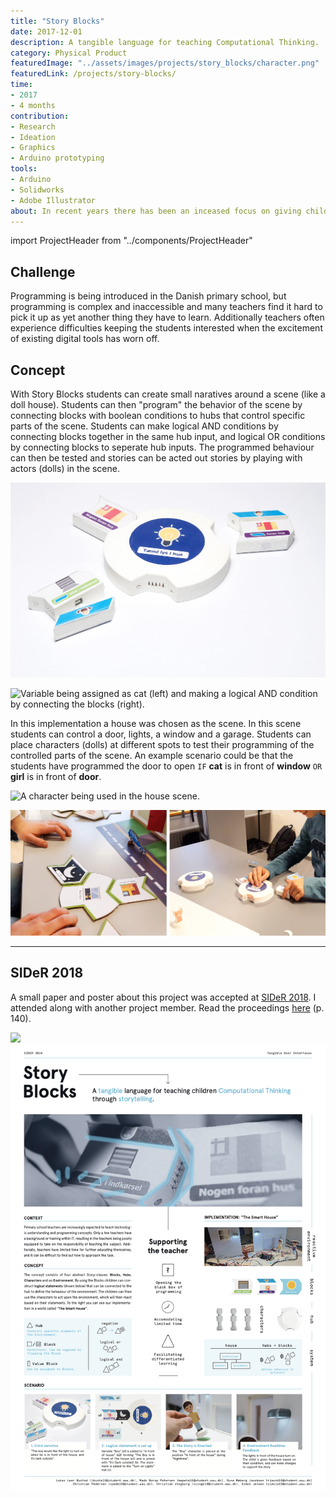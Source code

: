 ```yaml
---
title: "Story Blocks"
date: 2017-12-01
description: A tangible language for teaching Computational Thinking.
category: Physical Product
featuredImage: "../assets/images/projects/story_blocks/character.png"
featuredLink: /projects/story-blocks/
time: 
- 2017
- 4 months
contribution: 
- Research
- Ideation
- Graphics
- Arduino prototyping
tools: 
- Arduino
- Solidworks
- Adobe Illustrator
about: In recent years there has been an inceased focus on giving children in the danish primary school better digital skills. Story Blocks was proposed as a solution to help teachers facilitate programming concepts while maintaining the engagement of students.
---
```

import ProjectHeader from "../components/ProjectHeader"

<ProjectHeader project={props.pageContext.frontmatter} />

## Challenge 
Programming is being introduced in the Danish primary school, but programming is complex and inaccessible and many teachers find it hard to pick it up as yet another thing they have to learn. Additionally teachers often experience difficulties keeping the students interested when the excitement of existing digital tools has worn off.

## Concept
With Story Blocks students can create small naratives around a scene (like a doll house). Students can then "program" the behavior of the scene by connecting blocks with boolean conditions to hubs that control specific parts of the scene. Students can make logical AND conditions by connecting blocks together in the same hub input, and logical OR conditions by connecting blocks to seperate hub inputs. The programmed behaviour can then be tested and stories can be acted out stories by playing with actors (dolls) in the scene.

![Hub (center) with blocks.](../assets/images/projects/story_blocks/hub.png)

![Variable being assigned as cat (left) and making a logical AND condition by connecting the blocks (right).](../assets/images/projects/story_blocks/variable_block.png)

In this implementation a house was chosen as the scene. In this scene students can control a door, lights, a window and a garage. Students can place characters (dolls) at different spots to test their programming of the controlled parts of the scene. 
An example scenario could be that the students have programmed the door to open <code>IF</code> <b>cat</b> is in front of <b>window</b> <code>OR</code> <b>girl</b> is in front of <b>door</b>. 

![A character being used in the house scene.](../assets/images/projects/story_blocks/character.png)

![Early test with 2nd grade students using a cardboard prototype (left). Test with functioning prototype (right).](../assets/images/projects/story_blocks/test.png)

---

## SIDeR 2018
A small paper and poster about this project was accepted at [SIDeR 2018](http://sider18.aalto.fi). I attended along with another project member. Read the proceedings [here](http://sider18.aalto.fi/img/FINAL-180527-SIDeR18ConferenceDigitalProceedings.pdf) (p. 140). 

![](../assets/images/projects/story_blocks/sider.png)
![Poster presented at SIDeR.](../assets/images/projects/story_blocks/sider_poster.png)